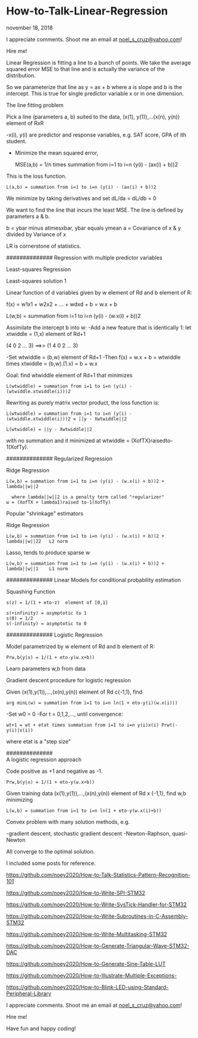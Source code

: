 # How-to-Talk-Linear-Regression

november 18, 2018

I appreciate comments. Shoot me an email at noel_s_cruz@yahoo.com!

Hire me!

Linear Regression is fitting a line to a bunch of points. We take the average
squared error MSE to that line and is actually the variance of the distribution.

So we parameterize that line as y = ax + b where a is slope and b is the 
intercept. This is true for single predictor variable x or in one dimension.

The line fitting problem

Pick a line (parameters a, b) suited to the data, (x(1), y(1)),...(x(n), y(n))
element of RxR

-x(i), y(i) are predictor and response variables, e.g. SAT score, GPA of ith student.
- Minimize the mean squared error,

    MSE(a,b) = 1/n times summation from i=1 to i=n (y(i) - (ax(i) + b))2

This is the loss function.

    L(a,b) = summation from i=1 to i=n (y(i) - (ax(i) + b))2

We minimize by taking derivatives and set dL/da = dL/db = 0

We want to find the line that incurs the least MSE. The line is defined by 
parameters a & b.

b = ybar minus atimesxbar, ybar equals ymean
a = Covariance of x & y divided by Variance of x

LR is cornerstone of statistics.

##############
Regression with multiple predictor variables

Least-squares Regression

Least-squares solution 1

Linear function of d variables given by w element of Rd and b element of R:

  f(x) = w1x1 + w2x2 + ... + wdxd + b = w.x + b
  
  L(w,b) = summation from i=1 to i=n (y(i) - (w.x(i) + b))2
  
Assimilate the intercept b into w:
-Add a new feature that is identically 1: let xtwiddle = (1,x) element of Rd+1

  (4 0 2 ... 3)   ==>> (1 4 0 2 ... 3)

-Set wtwiddle = (b,w) element of Rd+1
-Then f(x) = w.x + b = wtwiddle times xtwiddle = (b,w).(1.x) = b + w.x

Goal: find wtwiddle element of Rd+1 that minimizes

    L(wtwiddle) = summation from i=1 to i=n (y(i) - (wtwiddle.xtwiddle(i)))2
    
Rewriting as purely matrix vector product, the loss function is:

    L(wtwiddle) = summation from i=1 to i=n (y(i) - (wtwiddle.xtwiddle(i)))2 = ||y - Xwtwiddle||2
    
    L(wtwiddle) = ||y - Xwtwiddle||2
    
with no summation and it minimized at wtwiddle = (XofTX)raisedto-1(XofTy).

##############
Regularized Regression

Ridge Regression

    L(w,b) = summation from i=1 to i=n (y(i) - (w.x(i) + b))2 + lambda||w||2
      
      where lambda||w||2 is a penalty term called "regularizer"
    w = (XofTX + lambdaI)raised to-1(XofTy)

Popular "shrinkage" estimators

Ridge Regression

    L(w,b) = summation from i=1 to i=n (y(i) - (w.x(i) + b))2 + lambda||w||22   L2 norm

Lasso, tends to produce sparse w

    L(w,b) = summation from i=1 to i=n (y(i) - (w.x(i) + b))2 + lambda||w||1    L1 norm
 
##############
Linear Models for conditional probability estimation

Squashing Function

    s(z) = 1/(1 + eto-z)  element of [0,1]
    
    s(+infinity) = asymptotic to 1
    s(0) = 1/2
    s(-infinity) = asymptotic to 0
 
##############
Logistic Regression
    
Model parametrized by w element of Rd and b element of R:

    Prw,b(y|x) = 1/(1 + eto-y(w.x+b))
    
Learn parameters w,b from data

Gradient descent procedure for logistic regression

Given (x(1),y(1)),...,(x(n),y(n)) element of Rd c{-1,1}, find

    arg minL(w) = summation from i=1 to i=n ln(1 + eto-y(i)(w.x(i)))

-Set w0 = 0
-For t = 0,1,2,..., until convergence:

    wt+1 = wt + etat times summation from i=1 to i=n y(i)x(i) Prwt(-y(i)|x(i)) 
  
  where etat is a "step size"

##############  
A logistic regression approach

Code positive as +1 and negative as -1.

    Prw,b(y|x) = 1/(1 + eto-y(w.x+b))
    
Given training data (x(1),y(1)),...,(x(n),y(n)) element of Rd x {-1,1}, find w,b
minimizing

    L(w,b) = summation from i=1 to i=n ln(1 + eto-y(w.x(i)+b))
    
Convex problem with many solution methods, e.g.

-gradient descent, stochastic gradient descent
-Newton-Raphson, quasi-Newton

All converge to the optimal solution.

I included some posts for reference.

https://github.com/noey2020/How-to-Talk-Statistics-Pattern-Recognition-101

https://github.com/noey2020/How-to-Write-SPI-STM32

https://github.com/noey2020/How-to-Write-SysTick-Handler-for-STM32

https://github.com/noey2020/How-to-Write-Subroutines-in-C-Assembly-STM32

https://github.com/noey2020/How-to-Write-Multitasking-STM32

https://github.com/noey2020/How-to-Generate-Triangular-Wave-STM32-DAC

https://github.com/noey2020/How-to-Generate-Sine-Table-LUT

https://github.com/noey2020/How-to-Illustrate-Multiple-Exceptions-

https://github.com/noey2020/How-to-Blink-LED-using-Standard-Peripheral-Library

I appreciate comments. Shoot me an email at noel_s_cruz@yahoo.com!

Hire me!

Have fun and happy coding!
